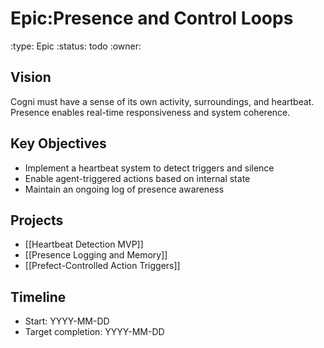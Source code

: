 # Epic:Presence and Control Loops
:type: Epic
:status: todo
:owner: 

## Vision
Cogni must have a sense of its own activity, surroundings, and heartbeat. Presence enables real-time responsiveness and system coherence.

## Key Objectives
- Implement a heartbeat system to detect triggers and silence
- Enable agent-triggered actions based on internal state
- Maintain an ongoing log of presence awareness

## Projects
- [[Heartbeat Detection MVP]]
- [[Presence Logging and Memory]]
- [[Prefect-Controlled Action Triggers]]

## Timeline
- Start: YYYY-MM-DD
- Target completion: YYYY-MM-DD
